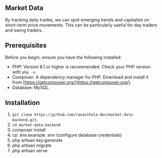 ## Market Data

By tracking daily trades, we can spot emerging trends and capitalize on short-term price movements. This can be particularly useful for day traders and swing traders.

## Prerequisites

Before you begin, ensure you have the following installed:

* PHP: Version 8.1 or higher is recommended. Check your PHP version with `php -v`.
* Composer: A dependency manager for PHP.  Download and install it from [https://getcomposer.org/](https://getcomposer.org/).
* Database: MySQL.

## Installation

1. ```git clone https://github.com/ranasthala-dev/market-data-backend.git```, 
2. ```cd market-data-backend```
2. composer install
3. cp .env.example .env  (configure database credentials)
4. php artisan key:generate
5. php artisan migrate
6. php artisan serve
